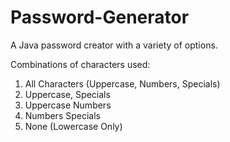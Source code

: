 # Password-Generator
A Java password creator with a variety of options.

Combinations of characters used:

1.	 All Characters (Uppercase, Numbers, Specials)
1.	 Uppercase, Specials
1.	 Uppercase Numbers
1.	 Numbers Specials
1.	 None (Lowercase Only)